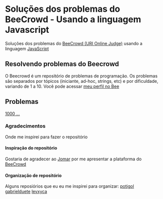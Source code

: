 # Soluções dos problemas do BeeCrowd - Usando a linguagem Javascript

Soluções dos problemas do [BeeCrowd (URI Online Judge)](https://www.urionlinejudge.com.br/judge/pt/problems/all) usando a linguagem [JavaScript](JavaScript)

## Resolvendo problemas do Beecrowd
O Beecrowd é um repositório de problemas de programação. Os problemas são separados por tópicos (iniciante, ad-hoc, strings, etc) e por dificuldade, variando de 1 a 10. Você pode acessar [meu perfil no Bee](https://www.beecrowd.com.br/judge/pt/profile/628215) 



## Problemas

[1000 ...](src/1000) <!-- [1100 ...](src/1100) [1200 ...](src/1200) [1300 ...](src/1300) [1400 ...](src/1400)
[1500 ...](src/1500) [1600 ...](src/1600) [1700 ...](src/1700) [1800 ...](src/1800) [1900 ...](src/1900)
[2000 ...](src/2000) [2100 ...](src/2100) [2200 ...](src/2200) [2300 ...](src/2300) [2400 ...](src/2400)
[2500 ...](src/2500) [2600 ...](src/2600) [2700 ...](src/2700) [2800 ...](src/2800) [2900 ...](src/2900)
[3000 ...](src/3000) [3100 ...](src/3100) [3200 ...](src/3200) [3300 ...](src/3300)
 -->







### Agradecimentos
Onde me inspirei para fazer o repositório

#### Inspiração do repositório
Gostaria de agradecer ao [Jomar](https://github.com/jomarcosta) por me apresentar a plataforma do [BeeCrowd](https://www.beecrowd.com.br/)


#### Organização de repositório
Alguns reposiórios que eu eu me inspirei para organizar:
[potigol](https://github.com/potigol/uoj-potigol)
[gabrielduete](https://github.com/gabrielduete/BEECROWD-JS-GUIA)
[levxyca](https://github.com/levxyca/logicadelevs)
